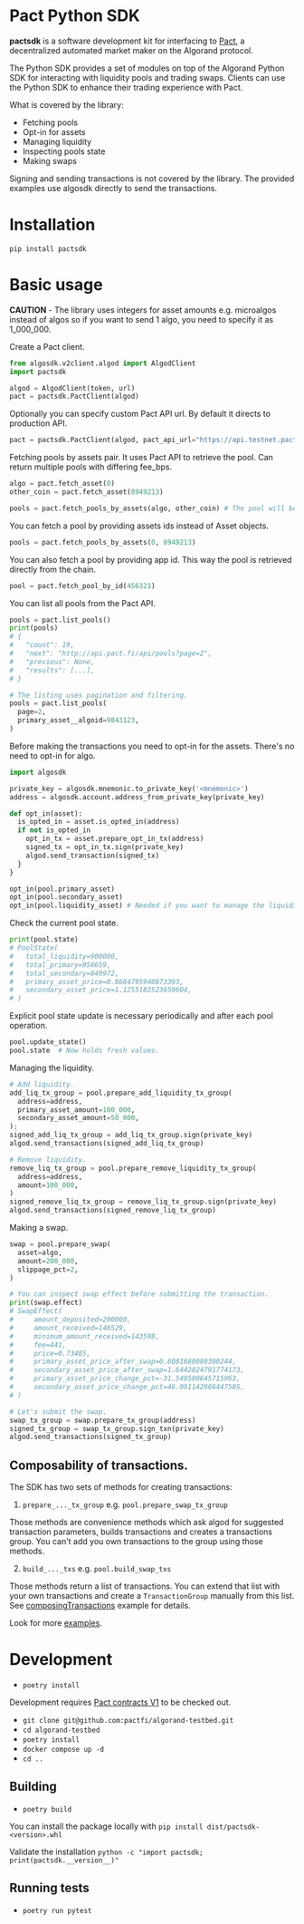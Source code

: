 # Pact Python SDK

**pactsdk** is a software development kit for interfacing to [Pact](https://pact.fi), a decentralized automated market maker on the Algorand protocol.

The Python SDK provides a set of modules on top of the Algorand Python SDK for interacting with liquidity pools and trading swaps.
Clients can use the Python SDK to enhance their trading experience with Pact.

What is covered by the library:

- Fetching pools
- Opt-in for assets
- Managing liquidity
- Inspecting pools state
- Making swaps

Signing and sending transactions is not covered by the library. The provided examples use algosdk directly to send the transactions.

# Installation

`pip install pactsdk`

# Basic usage

**CAUTION** - The library uses integers for asset amounts e.g. microalgos instead of algos so if you want to send 1 algo, you need to specify it as 1_000_000.

Create a Pact client.

```py
from algosdk.v2client.algod import AlgodClient
import pactsdk

algod = AlgodClient(token, url)
pact = pactsdk.PactClient(algod)
```

Optionally you can specify custom Pact API url. By default it directs to production API.

```py
pact = pactsdk.PactClient(algod, pact_api_url="https://api.testnet.pact.fi")
```

Fetching pools by assets pair. It uses Pact API to retrieve the pool. Can return multiple pools with differing fee_bps.

```py
algo = pact.fetch_asset(0)
other_coin = pact.fetch_asset(8949213)

pools = pact.fetch_pools_by_assets(algo, other_coin) # The pool will be fetched regardless of assets order.
```

You can fetch a pool by providing assets ids instead of Asset objects.

```py
pools = pact.fetch_pools_by_assets(0, 8949213)
```

You can also fetch a pool by providing app id. This way the pool is retrieved directly from the chain.

```py
pool = pact.fetch_pool_by_id(456321)
```

You can list all pools from the Pact API.

```py
pools = pact.list_pools()
print(pools)
# {
#   "count": 19,
#   "next": "http://api.pact.fi/api/pools?page=2",
#   "previous": None,
#   "results": [...],
# }

# The listing uses pagination and filtering.
pools = pact.list_pools(
  page=2,
  primary_asset__algoid=9843123,
)
```

Before making the transactions you need to opt-in for the assets. There's no need to opt-in for algo.

```py
import algosdk

private_key = algosdk.mnemonic.to_private_key('<mnemonic>')
address = algosdk.account.address_from_private_key(private_key)

def opt_in(asset):
  is_opted_in = asset.is_opted_in(address)
  if not is_opted_in
    opt_in_tx = asset.prepare_opt_in_tx(address)
    signed_tx = opt_in_tx.sign(private_key)
    algod.send_transaction(signed_tx)
  }
}

opt_in(pool.primary_asset)
opt_in(pool.secondary_asset)
opt_in(pool.liquidity_asset) # Needed if you want to manage the liquidity.
```

Check the current pool state.

```py
print(pool.state)
# PoolState(
#   total_liquidity=900000,
#   total_primary=956659,
#   total_secondary=849972,
#   primary_asset_price=0.8884795940873393,
#   secondary_asset_price=1.1255182523659604,
# )
```

Explicit pool state update is necessary periodically and after each pool operation.

```py
pool.update_state()
pool.state  # Now holds fresh values.
```

Managing the liquidity.

```py
# Add liquidity.
add_liq_tx_group = pool.prepare_add_liquidity_tx_group(
  address=address,
  primary_asset_amount=100_000,
  secondary_asset_amount=50_000,
);
signed_add_liq_tx_group = add_liq_tx_group.sign(private_key)
algod.send_transactions(signed_add_liq_tx_group)

# Remove liquidity.
remove_liq_tx_group = pool.prepare_remove_liquidity_tx_group(
  address=address,
  amount=100_000,
)
signed_remove_liq_tx_group = remove_liq_tx_group.sign(private_key)
algod.send_transactions(signed_remove_liq_tx_group)
```

Making a swap.

```py
swap = pool.prepare_swap(
  asset=algo,
  amount=200_000,
  slippage_pct=2,
)

# You can inspect swap effect before submitting the transaction.
print(swap.effect)
# SwapEffect(
#     amount_deposited=200000,
#     amount_received=146529,
#     minimum_amount_received=143598,
#     fee=441,
#     price=0.73485,
#     primary_asset_price_after_swap=0.6081680080300244,
#     secondary_asset_price_after_swap=1.6442824791774173,
#     primary_asset_price_change_pct=-31.549580645715963,
#     secondary_asset_price_change_pct=46.091142966447585,
# )

# Let's submit the swap.
swap_tx_group = swap.prepare_tx_group(address)
signed_tx_group = swap_tx_group.sign_txn(private_key)
algod.send_transactions(signed_tx_group)
```

## Composability of transactions.

The SDK has two sets of methods for creating transactions:

1. `prepare_..._tx_group` e.g. `pool.prepare_swap_tx_group`

Those methods are convenience methods which ask algod for suggested transaction parameters, builds transactions and creates a transactions group. You can't add you own transactions to the group using those methods.

2. `build_..._txs` e.g. `pool.build_swap_txs`

Those methods return a list of transactions. You can extend that list with your own transactions and create a `TransactionGroup` manually from this list. See [composingTransactions](examples/composingTransactions.py) example for details.

Look for more [examples](examples).

# Development

- `poetry install`

Development requires [Pact contracts V1](https://github.com/pactfi/algorand-testbed) to be checked out.

- `git clone git@github.com:pactfi/algorand-testbed.git`
- `cd algorand-testbed`
- `poetry install`
- `docker compose up -d`
- `cd ..`

## Building

- `poetry build`

You can install the package locally with
`pip install dist/pactsdk-<version>.whl`

Validate the installation `python -c "import pactsdk; print(pactsdk.__version__)"`

## Running tests

- `poetry run pytest`
